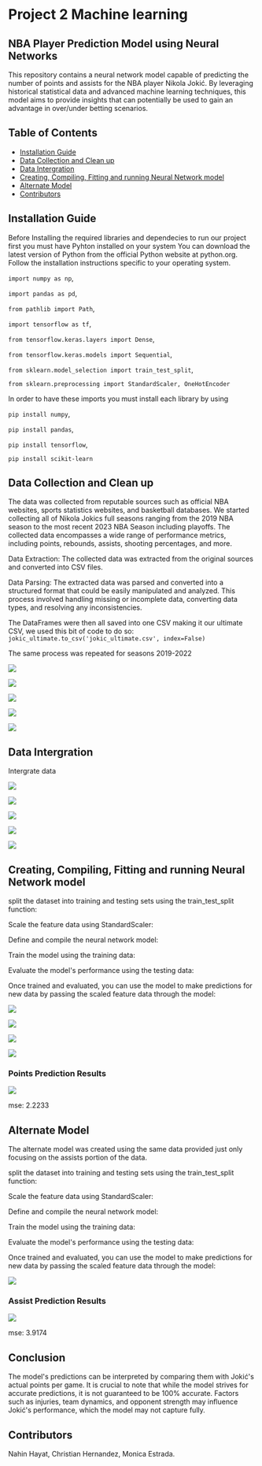 # Project 2 Machine learning

## NBA Player Prediction Model using Neural Networks

This repository contains a neural network model capable of predicting the number of points and assists 
for the NBA player Nikola Jokić. By leveraging historical statistical data and advanced machine learning techniques, 
this model aims to provide insights that can potentially be used to gain an advantage in over/under betting scenarios.

## Table of Contents
* [Installation Guide](#installation-guide)
* [Data Collection and Clean up](#data-Collection-and-Clean-up)
* [Data Intergration](#data-Intergration)
* [Creating, Compiling, Fitting and running Neural Network model](#creating,-Compiling,-Fitting-and-running-Neural-Network-model)
* [Alternate Model](#alternate-Model)
* [Contributors](#contributors)



## Installation Guide

Before Installing the required libraries and 
dependecies to run our project first you must have Pyhton installed on your system
You can download the latest version of Python from the official Python website at python.org. 
Follow the installation instructions specific to your operating system.

`import numpy as np`,

`import pandas as pd`,

`from pathlib import Path`,

`import tensorflow as tf`,

`from tensorflow.keras.layers import Dense`,

`from tensorflow.keras.models import Sequential`,

`from sklearn.model_selection import train_test_split`,

`from sklearn.preprocessing import StandardScaler, OneHotEncoder`

In order to have these imports you must install each library by using

`pip install numpy`,

`pip install pandas`,

`pip install tensorflow`,

`pip install scikit-learn`


## Data Collection and Clean up

The data was collected from reputable sources such as official NBA websites, sports statistics websites, and basketball databases.
We started collecting all of Nikola Jokics full seasons ranging from the 2019 NBA season to the most recent 2023 NBA Season including playoffs.
The collected data encompasses a wide range of performance metrics, including points, rebounds, assists, shooting percentages, and more.


Data Extraction: The collected data was extracted from the original sources and converted into CSV files.

Data Parsing: The extracted data was parsed and converted into a structured format that could be easily manipulated and analyzed. 
This process involved handling missing or incomplete data, converting data types, and resolving any inconsistencies.


The DataFrames were then all saved into one CSV making it our ultimate CSV, we used this bit of code to do so:
`jokic_ultimate.to_csv('jokic_ultimate.csv', index=False)`

The same process was repeated for seasons 2019-2022

![](https://github.com/reiccv/Project_2_Machine_learning/blob/main/images/data1.PNG)

![](https://github.com/reiccv/Project_2_Machine_learning/blob/main/images/data2.PNG)

![](https://github.com/reiccv/Project_2_Machine_learning/blob/main/images/data3.PNG)

![](https://github.com/reiccv/Project_2_Machine_learning/blob/main/images/data4.PNG)

![](https://github.com/reiccv/Project_2_Machine_learning/blob/main/images/data5.PNG)

## Data Intergration

Intergrate data

![](https://github.com/reiccv/Project_2_Machine_learning/blob/main/images/dataint1.PNG)

![](https://github.com/reiccv/Project_2_Machine_learning/blob/main/images/dataint2.PNG)

![](https://github.com/reiccv/Project_2_Machine_learning/blob/main/images/dataint3.PNG)

![](https://github.com/reiccv/Project_2_Machine_learning/blob/main/images/dataint4.PNG)

![](https://github.com/reiccv/Project_2_Machine_learning/blob/main/images/dataint5.PNG)


## Creating, Compiling, Fitting and running Neural Network model

split the dataset into training and testing sets using the train_test_split function:


Scale the feature data using StandardScaler:

Define and compile the neural network model:


Train the model using the training data:


Evaluate the model's performance using the testing data:

Once trained and evaluated, you can use the model to make predictions for new data by passing the scaled feature data through the model:

![](https://github.com/reiccv/Project_2_Machine_learning/blob/main/images/model1.PNG)

![](https://github.com/reiccv/Project_2_Machine_learning/blob/main/images/model2.PNG)

![](https://github.com/reiccv/Project_2_Machine_learning/blob/main/images/model3.PNG)

![](https://github.com/reiccv/Project_2_Machine_learning/blob/main/images/model4.PNG)



### Points Prediction Results

![](https://github.com/reiccv/Project_2_Machine_learning/blob/main/images/pointsresults1.PNG)

mse: 2.2233

## Alternate Model

The alternate model was created using the same data provided just only focusing on 
the assists portion of the data.

split the dataset into training and testing sets using the train_test_split function:


Scale the feature data using StandardScaler:

Define and compile the neural network model:


Train the model using the training data:


Evaluate the model's performance using the testing data:

Once trained and evaluated, you can use the model to make predictions for new data by passing the scaled feature data through the model:

![](https://github.com/reiccv/Project_2_Machine_learning/blob/main/images/modelA1.PNG)

### Assist Prediction Results

![](https://github.com/reiccv/Project_2_Machine_learning/blob/main/images/assistsresults1.PNG)

mse: 3.9174


## Conclusion


The model's predictions can be interpreted by comparing them with Jokić's actual points per game. 
It is crucial to note that while the model strives for accurate predictions, it is not guaranteed to be 100% accurate. 
Factors such as injuries, team dynamics, and opponent strength may influence Jokić's performance, which the model may not capture fully.





## Contributors

Nahin Hayat, Christian Hernandez, Monica Estrada.